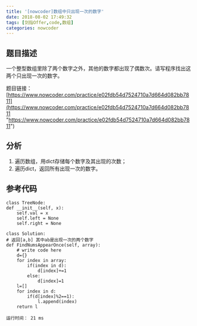```yaml
---
title: '[nowcoder]数组中只出现一次的数字'
date: 2018-08-02 17:49:32
tags: [剑指Offer,code,数组]
categories: nowcoder
---
```


## 题目描述

一个整型数组里除了两个数字之外，其他的数字都出现了偶数次。请写程序找出这两个只出现一次的数字。

题目链接： [https://www.nowcoder.com/practice/e02fdb54d7524710a7d664d082bb7811](https://www.nowcoder.com/practice/e02fdb54d7524710a7d664d082bb7811 "https://www.nowcoder.com/practice/e02fdb54d7524710a7d664d082bb7811")

<!-- more -->

## 分析

1. 遍历数组，用dict存储每个数字及其出现的次数；
2. 遍历dict，返回所有出现一次的数字。

## 参考代码

	class TreeNode:
    def __init__(self, x):
        self.val = x
        self.left = None
        self.right = None
	
	class Solution:
    # 返回[a,b] 其中ab是出现一次的两个数字
    def FindNumsAppearOnce(self, array):
        # write code here
        d={}
        for index in array:
            if(index in d):
                d[index]+=1
            else:
                d[index]=1
        l=[]
        for index in d:
            if(d[index]%2==1):
                l.append(index)
        return l

	运行时间： 21 ms
